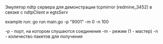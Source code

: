 Эмулятор ndtp сервера для демонстрации tcpmirror (redmine_3452) в связке с ndtpClient и egtsServ

example run: 
go run main.go -p "9001" -m 0 -n 100

-p - порт, на котором слушаются соединения
-m - режим (1 - мастер)
-n - количество пакетов для получения